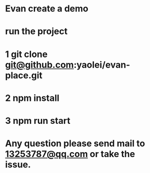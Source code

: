 #  Evan create a demo
# run the project
# 1 git clone git@github.com:yaolei/evan-place.git
# 2 npm install 
# 3 npm run start

# Any question please send mail to 13253787@qq.com or take the issue.